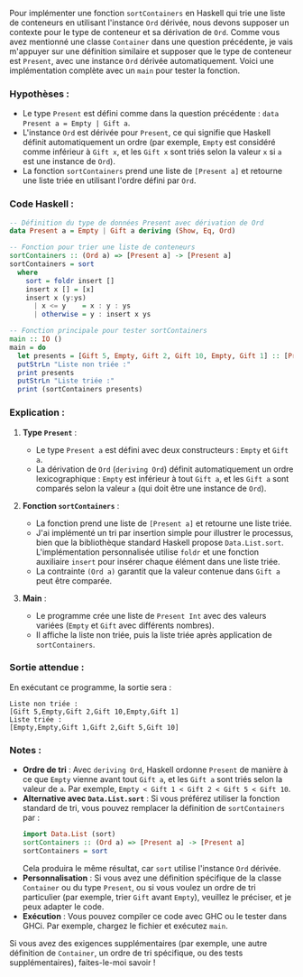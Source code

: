 Pour implémenter une fonction `sortContainers` en Haskell qui trie une liste de conteneurs en utilisant l'instance `Ord` dérivée, nous devons supposer un contexte pour le type de conteneur et sa dérivation de `Ord`. Comme vous avez mentionné une classe `Container` dans une question précédente, je vais m'appuyer sur une définition similaire et supposer que le type de conteneur est `Present`, avec une instance `Ord` dérivée automatiquement. Voici une implémentation complète avec un `main` pour tester la fonction.

### Hypothèses :
- Le type `Present` est défini comme dans la question précédente : `data Present a = Empty | Gift a`.
- L'instance `Ord` est dérivée pour `Present`, ce qui signifie que Haskell définit automatiquement un ordre (par exemple, `Empty` est considéré comme inférieur à `Gift x`, et les `Gift x` sont triés selon la valeur `x` si `a` est une instance de `Ord`).
- La fonction `sortContainers` prend une liste de `[Present a]` et retourne une liste triée en utilisant l'ordre défini par `Ord`.

### Code Haskell :

```haskell
-- Définition du type de données Present avec dérivation de Ord
data Present a = Empty | Gift a deriving (Show, Eq, Ord)

-- Fonction pour trier une liste de conteneurs
sortContainers :: (Ord a) => [Present a] -> [Present a]
sortContainers = sort
  where
    sort = foldr insert []
    insert x [] = [x]
    insert x (y:ys)
      | x <= y    = x : y : ys
      | otherwise = y : insert x ys

-- Fonction principale pour tester sortContainers
main :: IO ()
main = do
  let presents = [Gift 5, Empty, Gift 2, Gift 10, Empty, Gift 1] :: [Present Int]
  putStrLn "Liste non triée :"
  print presents
  putStrLn "Liste triée :"
  print (sortContainers presents)
```

### Explication :
1. **Type `Present`** :
   - Le type `Present a` est défini avec deux constructeurs : `Empty` et `Gift a`.
   - La dérivation de `Ord` (`deriving Ord`) définit automatiquement un ordre lexicographique : `Empty` est inférieur à tout `Gift a`, et les `Gift a` sont comparés selon la valeur `a` (qui doit être une instance de `Ord`).

2. **Fonction `sortContainers`** :
   - La fonction prend une liste de `[Present a]` et retourne une liste triée.
   - J'ai implémenté un tri par insertion simple pour illustrer le processus, bien que la bibliothèque standard Haskell propose `Data.List.sort`. L'implémentation personnalisée utilise `foldr` et une fonction auxiliaire `insert` pour insérer chaque élément dans une liste triée.
   - La contrainte `(Ord a)` garantit que la valeur contenue dans `Gift a` peut être comparée.

3. **Main** :
   - Le programme crée une liste de `Present Int` avec des valeurs variées (`Empty` et `Gift` avec différents nombres).
   - Il affiche la liste non triée, puis la liste triée après application de `sortContainers`.

### Sortie attendue :
En exécutant ce programme, la sortie sera :
```
Liste non triée :
[Gift 5,Empty,Gift 2,Gift 10,Empty,Gift 1]
Liste triée :
[Empty,Empty,Gift 1,Gift 2,Gift 5,Gift 10]
```

### Notes :
- **Ordre de tri** : Avec `deriving Ord`, Haskell ordonne `Present` de manière à ce que `Empty` vienne avant tout `Gift a`, et les `Gift a` sont triés selon la valeur de `a`. Par exemple, `Empty < Gift 1 < Gift 2 < Gift 5 < Gift 10`.
- **Alternative avec `Data.List.sort`** : Si vous préférez utiliser la fonction standard de tri, vous pouvez remplacer la définition de `sortContainers` par :
  ```haskell
  import Data.List (sort)
  sortContainers :: (Ord a) => [Present a] -> [Present a]
  sortContainers = sort
  ```
  Cela produira le même résultat, car `sort` utilise l'instance `Ord` dérivée.
- **Personnalisation** : Si vous avez une définition spécifique de la classe `Container` ou du type `Present`, ou si vous voulez un ordre de tri particulier (par exemple, trier `Gift` avant `Empty`), veuillez le préciser, et je peux adapter le code.
- **Exécution** : Vous pouvez compiler ce code avec GHC ou le tester dans GHCi. Par exemple, chargez le fichier et exécutez `main`.

Si vous avez des exigences supplémentaires (par exemple, une autre définition de `Container`, un ordre de tri spécifique, ou des tests supplémentaires), faites-le-moi savoir !
